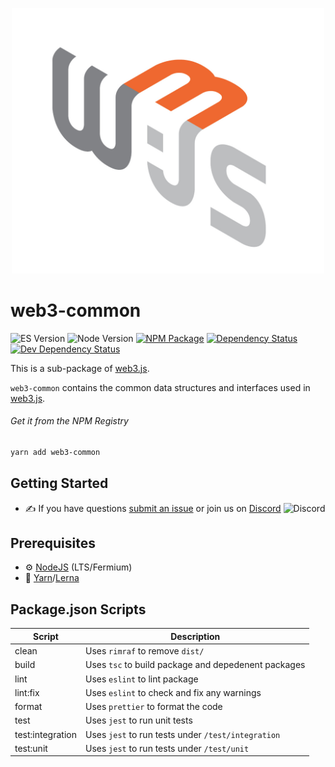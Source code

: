 <p align="center">
  <img src="assets/logo/web3js.jpg" width="500" alt="web3.js" />
</p>

# web3-common

![ES Version](https://img.shields.io/badge/ES-2020-yellow)
![Node Version](https://img.shields.io/badge/node-14.x-green)
[![NPM Package][npm-image]][npm-url] 
[![Dependency Status][deps-image]][deps-url] 
[![Dev Dependency Status][deps-dev-image]][deps-dev-url]

This is a sub-package of [web3.js][repo].

`web3-common` contains the common data structures and interfaces used in [web3.js][repo].

###### Get it from the NPM Registry

```bash
yarn add web3-common
```

## Getting Started

- :writing_hand: If you have questions [submit an issue](https://github.com/ChainSafe/web3.js/issues/new) or join us on [Discord](https://discord.gg/yjyvFRP)
    ![Discord](https://img.shields.io/discord/593655374469660673.svg?label=Discord&logo=discord)

## Prerequisites

- :gear: [NodeJS](https://nodejs.org/) (LTS/Fermium)
- :toolbox: [Yarn](https://yarnpkg.com/)/[Lerna](https://lerna.js.org/)

## Package.json Scripts

| Script | Description |
|---|---|
| clean | Uses `rimraf` to remove `dist/`
| build | Uses `tsc` to build package and depedenent packages
| lint | Uses `eslint` to lint package
| lint:fix | Uses `eslint` to check and fix any warnings
| format | Uses `prettier` to format the code
| test | Uses `jest` to run unit tests
| test:integration | Uses `jest` to run tests under `/test/integration`
| test:unit | Uses `jest` to run tests under `/test/unit`


[docs]: http://web3js.readthedocs.io/en/4.0/
[repo]: https://github.com/ethereum/web3.js
[npm-image]: https://img.shields.io/npm/v/web3-common.svg
[npm-url]: https://npmjs.org/packages/web3-common
[deps-image]: https://david-dm.org/ethereum/web3.js/4.x/status.svg?path=packages/web3-common
[deps-url]: https://david-dm.org/ethereum/web3.js/4.x?path=packages/web3-common
[deps-dev-image]: https://david-dm.org/ethereum/web3.js/4.x/dev-status.svg?path=packages/web3-common
[deps-dev-url]: https://david-dm.org/ethereum/web3.js/4.x?type=dev&path=packages/web3-common
